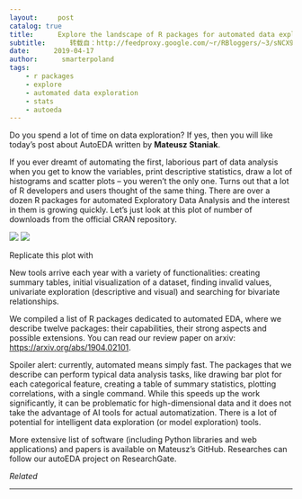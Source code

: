 ```yaml
---
layout:     post
catalog: true
title:      Explore the landscape of R packages for automated data exploration
subtitle:      转载自：http://feedproxy.google.com/~r/RBloggers/~3/sNCX9hhZB4M/
date:      2019-04-17
author:      smarterpoland
tags:
    - r packages
    - explore
    - automated data exploration
    - stats
    - autoeda
---
```






Do you spend a lot of time on data exploration? If yes, then you will like today’s post about AutoEDA written by **Mateusz Staniak**.

If you ever dreamt of automating the first, laborious part of data analysis when you get to know the variables, print descriptive statistics, draw a lot of histograms and scatter plots – you weren’t the only one. Turns out that a lot of R developers and users thought of the same thing. There are over a dozen R packages for automated Exploratory Data Analysis and the interest in them is growing quickly. Let’s just look at this plot of number of downloads from the official CRAN repository.

![](https://i2.wp.com/smarterpoland.pl/wp-content/uploads/2019/04/autoeda.png?w=456)
![](https://i2.wp.com/smarterpoland.pl/wp-content/uploads/2019/04/autoeda.png?w=456)


Replicate this plot with

New tools arrive each year with a variety of functionalities: creating summary tables, initial visualization of a dataset, finding invalid values, univariate exploration (descriptive and visual) and searching for bivariate relationships.

We compiled a list of R packages dedicated to automated EDA, where we describe twelve packages: their capabilities, their strong aspects and possible extensions. You can read our review paper on arxiv: https://arxiv.org/abs/1904.02101.

Spoiler alert: currently, automated means simply fast. The packages that we describe can perform typical data analysis tasks, like drawing bar plot for each categorical feature, creating a table of summary statistics, plotting correlations, with a single command. While this speeds up the work significantly, it can be problematic for high-dimensional data and it does not take the advantage of AI tools for actual automatization. There is a lot of potential for intelligent data exploration (or model exploration) tools.

More extensive list of software (including Python libraries and web applications) and papers is available on Mateusz’s GitHub. Researches can follow our autoEDA project on ResearchGate.


*Related*








---
